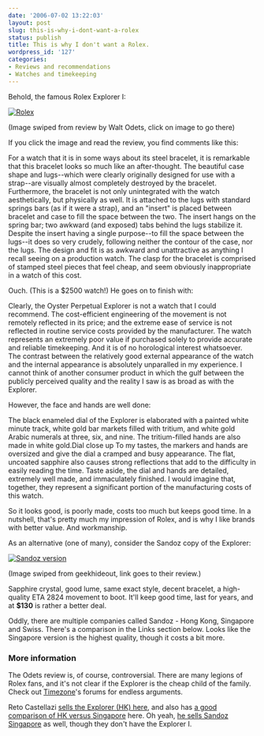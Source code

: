 ```yaml
---
date: '2006-07-02 13:22:03'
layout: post
slug: this-is-why-i-dont-want-a-rolex
status: publish
title: This is why I don't want a Rolex.
wordpress_id: '127'
categories:
- Reviews and recommendations
- Watches and timekeeping
---
```


Behold, the famous Rolex Explorer I:


[
![Rolex](http://www.phfactor.net/wp-pics/rolex_watch_and_dial_medium_cu.jpg)
](http://www.timezone.com/library/horologium/horologium0036)


(Image swiped from review by Walt Odets, click on image to go there)

If you click the image and read the review, you find comments like this:


> 
For a watch that it is in some ways about its steel bracelet, it is remarkable that this bracelet looks so much like an after-thought. The beautiful case shape and lugs--which were clearly originally designed for use with a strap--are visually almost completely destroyed by the bracelet. Furthermore, the bracelet is not only unintegrated with the watch aesthetically, but physically as well. It is attached to the lugs with standard springs bars (as if it were a strap), and an "insert" is placed between bracelet and case to fill the space between the two. The insert hangs on the spring bar; two awkward (and exposed) tabs behind the lugs stabilize it. Despite the insert having a single purpose--to fill the space between the lugs--it does so very crudely, following neither the contour of the case, nor the lugs. The design and fit is as awkward and unattractive as anything I recall seeing on a production watch. The clasp for the bracelet is comprised of stamped steel pieces that feel cheap, and seem obviously inappropriate in a watch of this cost.



Ouch. (This is a $2500 watch!) He goes on to finish with:


> 
Clearly, the Oyster Perpetual Explorer is not a watch that I could recommend. The cost-efficient engineering of the movement is not remotely reflected in its price; and the extreme ease of service is not reflected in routine service costs provided by the manufacturer. The watch represents an extremely poor value if purchased solely to provide accurate and reliable timekeeping. And it is of no horological interest whatsoever. The contrast between the relatively good external appearance of the watch and the internal appearance is absolutely unparalled in my experience. I cannot think of another consumer product in which the gulf between the publicly perceived quality and the reality I saw is as broad as with the Explorer.




However, the face and hands are well done:


> 
The black enameled dial of the Explorer is elaborated with a painted white minute track, white gold bar markets filled with tritium, and white gold Arabic numerals at three, six, and nine. The tritium-filled hands are also made in white gold.Dial close up To my tastes, the markers and hands are oversized and give the dial a cramped and busy appearance. The flat, uncoated sapphire also causes strong reflections that add to the difficulty in easily reading the time. Taste aside, the dial and hands are detailed, extremely well made, and immaculately finished. I would imagine that, together, they represent a significant portion of the manufacturing costs of this watch.




So it looks good, is poorly made, costs too much but keeps good time. In a nutshell, that's pretty much my impression of Rolex, and is why I like brands with better value. And workmanship.

As an alternative (one of many), consider the Sandoz copy of the Explorer:


[
![Sandoz version](http://www.phfactor.net/wp-pics/sandoz-explorer-1.jpg)
](http://www.geekhideout.com/sandoz-explorer.shtml)


(Image swiped from geekhideout, link goes to their review.)

Sapphire crystal, good lume, same exact style, decent bracelet, a high-quality ETA 2824 movement to boot. It'll keep good time, last for years, and at **$130** is rather a better deal.

Oddly, there are multiple companies called Sandoz - Hong Kong, Singapore and Swiss. There's a comparison in the Links section below. Looks like the Singapore version is the highest quality, though it costs a bit more.



### More information


The Odets review is, of course, controversial. There are many legions of Rolex fans, and it's not clear if the Explorer is the cheap child of the family. Check out [Timezone](http://timezone.com/)'s forums for endless arguments.

Reto Castellazi [sells the Explorer (HK) here](http://www.pmwf.com/Watches/WATCHSALES/SandozExplorer369Oct2002/SandozExplorer369.htm), and also has  [a good comparison of HK versus Singapore](http://www.pmwf.com/Watches/WATCHSALES/SandozHongKongSingapore/SubmarinersComparison.htm) here. Oh yeah, [he sells Sandoz Singapore](http://www.pmwf.com/Watches/WATCHSALES/SandozSingaporeSalesTable.htm) as well, though they don't have the Explorer I.


